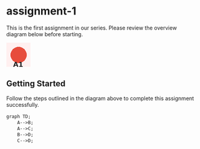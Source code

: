 # assignment-1

This is the first assignment in our series. Please review the overview diagram
below before starting.

![Assignment Overview](static/overview.png)

## Getting Started

Follow the steps outlined in the diagram above to complete this assignment
successfully.

```mermaid
graph TD;
    A-->B;
    A-->C;
    B-->D;
    C-->D;
```
